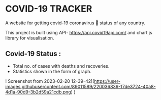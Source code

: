 # COVID-19 TRACKER

 A website for getting covid-19 coronavirus 👾 status of any country.
 
 This project is built using API- https://api.covid19api.com/ and chart.js library for visualisation.


## Covid-19 Status :
  - Total no. of cases with deaths and recoveries.
  - Statistics shown in the form of graph.


! Screenshot from 2023-02-20 12-39-42](https://user-images.githubusercontent.com/89011589/220036839-17de3724-40a8-4d1a-90d9-3b2d59a21cdb.png)
)
